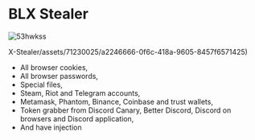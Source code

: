 # BLX Stealer

![53hwkss](https://github.com/blxstealer/BLX-Stealer/assets/71230025/b4d866c7-ca23-4b66-9142-c13beb0049b1)

X-Stealer/assets/71230025/a2246666-0f6c-418a-9605-8457f6571425)

- All browser cookies,
- All browser passwords,
- Special files,
- Steam, Riot and Telegram accounts,
- Metamask, Phantom, Binance, Coinbase and trust wallets,
- Token grabber from Discord Canary, Better Discord, Discord on browsers and Discord application,
- And have injection

